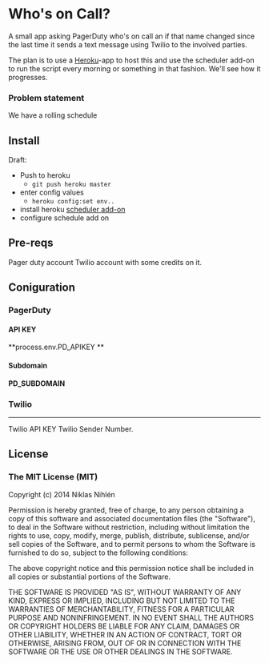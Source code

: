 # Who's on Call?


A small app asking PagerDuty who's on call an if that name changed since the last time it sends a text message using Twilio to the involved parties.

The plan is to use a [Heroku](http://heroku.com)-app to host this and use the scheduler add-on to run the script every morning or something in that fashion. We'll see how it progresses.

### Problem statement
We have a rolling schedule 

## Install
Draft:

* Push to heroku
    * 	```git push heroku master```
* enter config values
    *	```heroku config:set env..```   
* install heroku [scheduler add-on](https://addons.heroku.com/scheduler)
* configure schedule add on
 


## Pre-reqs
Pager duty account
Twilio account with some credits on it.


## Coniguration

### PagerDuty 
#### API KEY
**process.env.PD_APIKEY **

#### Subdomain
**PD_SUBDOMAIN**

### Twilio
****
Twilio API KEY
Twilio Sender Number.




## License

### The MIT License (MIT)

Copyright (c) 2014 Niklas Nihlén

Permission is hereby granted, free of charge, to any person obtaining a copy
of this software and associated documentation files (the "Software"), to deal
in the Software without restriction, including without limitation the rights
to use, copy, modify, merge, publish, distribute, sublicense, and/or sell
copies of the Software, and to permit persons to whom the Software is
furnished to do so, subject to the following conditions:

The above copyright notice and this permission notice shall be included in all
copies or substantial portions of the Software.

THE SOFTWARE IS PROVIDED "AS IS", WITHOUT WARRANTY OF ANY KIND, EXPRESS OR
IMPLIED, INCLUDING BUT NOT LIMITED TO THE WARRANTIES OF MERCHANTABILITY,
FITNESS FOR A PARTICULAR PURPOSE AND NONINFRINGEMENT. IN NO EVENT SHALL THE
AUTHORS OR COPYRIGHT HOLDERS BE LIABLE FOR ANY CLAIM, DAMAGES OR OTHER
LIABILITY, WHETHER IN AN ACTION OF CONTRACT, TORT OR OTHERWISE, ARISING FROM,
OUT OF OR IN CONNECTION WITH THE SOFTWARE OR THE USE OR OTHER DEALINGS IN THE
SOFTWARE.
